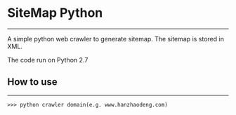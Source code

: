 # SiteMap Python
*********
A simple python web crawler to generate sitemap. The sitemap is stored in XML.

The code run on Python 2.7

## How to use
*******
    >>> python crawler domain(e.g. www.hanzhaodeng.com)
